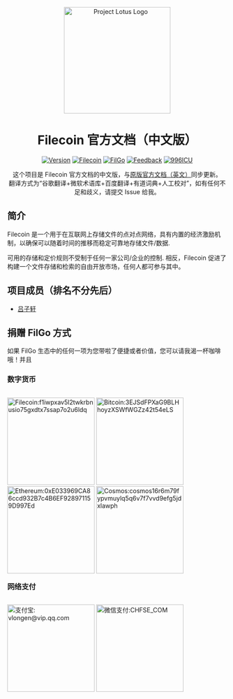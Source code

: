 <p align="center">
  <a href="https://docs.filecoin.io/" title="Filecoin Docs">
    <img src="https://www.lvzy.pro/img/filgo-logo.svg" alt="Project Lotus Logo" width="244" />
  </a>
</p>  

<h1 align="center">Filecoin 官方文档（中文版）</h1>

<p align="center">
  <a href="https://filecoin.filgo.info/"><img alt="Version" src="https://badges.chfse.com/badge/dynamic/json?color=green&label=%E7%89%88%E6%9C%AC&prefix=v&query=data.filecoin&url=https%3A%2F%2Fmock.chfse.com%2Fmock%2F60398a750d7fa40022f73640%2Ffilgo%2Fversion"></a>
  <a href="https://filecoin.filgo.info/"><img alt="Filecoin" src="https://badges.chfse.com/badge/链接-在线文档-blue.svg"></a>
  <a href="https://www.filgo.info/"><img alt="FilGo" src="https://badges.chfse.com/badge/社区-FilGo-blue.svg"></a>
  <a href="https://feedback.chfse.com/"><img alt="Feedback" src="https://badges.chfse.com/badge/链接-反馈平台-3eaf7c.svg"></a>
  <a href="https://996.icu"><img alt="996ICU" src="https://badges.chfse.com/badge/链接-996ICU-red.svg"></a>
</p>

<p align="center">
  这个项目是 Filecoin 官方文档的中文版，与<a target="_blank" href="https://docs.filecoin.io/">原版官方文档（英文）</a>同步更新。
  <br>
  翻译方式为“谷歌翻译+微软术语库+百度翻译+有道词典+人工校对”，如有任何不足和歧义，请提交 Issue 给我。
</p>

## 简介

Filecoin 是一个用于在互联网上存储文件的点对点网络，具有内置的经济激励机制，以确保可以随着时间的推移而稳定可靠地存储文件/数据.

可用的存储和定价规则不受制于任何一家公司/企业的控制. 相反，Filecoin 促进了构建一个文件存储和检索的自由开放市场，任何人都可参与其中。

## 项目成员（排名不分先后）

* [吕子轩](https://www.chfse.com/)

## 捐赠 FilGo 方式

如果 FilGo 生态中的任何一项为您带啦了便捷或者价值，您可以请我渴一杯咖啡哦！并且

### 数字货币

<p style="float: left;">
  <img alt="Filecoin:f1iwpxav5l2twkrbnusio75gxdtx7ssap7o2u6ldq" src="https://www.lvzy.pro/img/qr-fil.png" width = "200"/>
  <img alt="Bitcoin:3EJSdFPXaG9BLHhoyzXSWfWGZz42t54eLS" src="https://www.lvzy.pro/img/qr-btc.png" width = "200"/>
  <img alt="Ethereum:0xE033969CA86ccd932B7c4B6EF928971159D997Ed" src="https://www.lvzy.pro/img/qr-eth.png" width = "200"/>
  <img alt="Cosmos:cosmos16r6m79fypvmuylq5q6v7f7vvd9efg5jdxlawph" src="https://www.lvzy.pro/img/qr-atom.png" width = "200"/>
</p>

### 网络支付

<p style="float: left;">
  <img alt="支付宝: vlongen@vip.qq.com" src="https://www.lvzy.pro/img/qr-alipay.png" width = "200"/>
  <img alt="微信支付:CHFSE_COM" src="https://www.lvzy.pro/img/qr-wxpay.png" width = "200"/>
</p>
